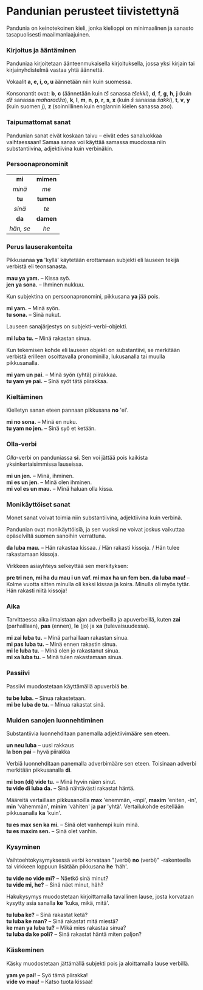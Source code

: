# Pandunian perusteet tiivistettynä

Pandunia on keinotekoinen kieli, jonka kielioppi on minimaalinen ja sanasto tasapuolisesti maailmanlaajuinen.

### Kirjoitus ja ääntäminen

Panduniaa kirjoitetaan äänteenmukaisella kirjoituksella,
jossa yksi kirjain tai kirjainyhdistelmä vastaa yhtä äännettä.

Vokaalit **a, e, i, o, u** äännetään niin kuin suomessa.

Konsonantit ovat:
**b**,
**c** (äännetään kuin _tš_ sanassa _tšekki_),
**d**,
**f**,
**g**,
**h**,
**j** (kuin _dž_ sanassa _maharadža_),
**k**,
**l**,
**m**,
**n**,
**p**,
**r**,
**s**,
**x** (kuin _š_ sanassa _šakki_),
**t**,
**v**,
**y** (kuin suomen _j_),
**z** (soinnillinen kuin englannin kielen sanassa _zoo_).

### Taipumattomat sanat

Pandunian sanat eivät koskaan taivu
– eivät edes sanaluokkaa vaihtaessaan!
Samaa sanaa voi käyttää samassa muodossa niin substantiivina, adjektiivina kuin verbinäkin.

### Persoonapronominit

|                   |              |
|:-----------------:|:------------:|
| **mi**            | **mimen**    |
| _minä_            | _me_         |
| **tu**            | **tumen**    |
| _sinä_            | _te_         |
| **da**            | **damen**    |
| _hän, se_         | _he_         |

### Perus lauserakenteita

Pikkusanaa **ya** 'kyllä' käytetään erottamaan subjekti eli lauseen tekijä verbistä eli teonsanasta.

**mau ya yam.**
– Kissa syö.  
**jen ya sona.**
– Ihminen nukkuu.

Kun subjektina on persoonapronomini, pikkusana **ya** jää pois.

**mi yam.**
– Minä syön.  
**tu sona.**
– Sinä nukut.

Lauseen sanajärjestys on subjekti–verbi–objekti.

**mi luba tu.**
– Minä rakastan sinua.

Kun tekemisen kohde eli lauseen objekti on substantiivi,
se merkitään verbistä erilleen osoittavalla pronominilla, lukusanalla tai muulla pikkusanalla.

**mi yam un pai.**
– Minä syön (yhtä) piirakkaa.  
**tu yam ye pai.**
– Sinä syöt tätä piirakkaa.

### Kieltäminen

Kielletyn sanan eteen pannaan pikkusana **no** 'ei'.

**mi no sona.**
– Minä en nuku.  
**tu yam no jen.**
– Sinä syö et ketään.

### Olla-verbi

_Olla_-verbi on panduniassa **si**.
Sen voi jättää pois kaikista yksinkertaisimmissa lauseissa.

**mi un jen.**
– Minä, ihminen.  
**mi es un jen.**
– Minä olen ihminen.  
**mi vol es un mau.**
– Minä haluan olla kissa.

### Monikäyttöiset sanat

Monet sanat voivat toimia niin substantiivina, adjektiivina kuin verbinä.

Pandunian ovat monikäyttöisiä, ja sen vuoksi ne voivat joskus vaikuttaa epäselviltä suomen sanoihin verrattuna.

**da luba mau.**
– Hän rakastaa kissaa. / Hän rakasti kissoja. / Hän tulee rakastamaan kissoja.

Virkkeen asiayhteys selkeyttää sen merkityksen:

**pre tri nen, mi ha du mau i un vaf. mi max ha un fem ben. da luba mau!**
– Kolme vuotta sitten minulla oli kaksi kissaa ja koira. Minulla oli myös tytär. Hän rakasti niitä kissoja!

### Aika

Tarvittaessa aika ilmaistaan ajan adverbeilla ja apuverbeillä, kuten
**zai**
(parhaillaan),
**pas**
(ennen),
**le**
(jo) ja
**xa**
(tulevaisuudessa).

**mi zai luba tu.**
– Minä parhaillaan rakastan sinua.  
**mi pas luba tu.**
– Minä ennen rakastin sinua.  
**mi le luba tu.**
– Minä olen jo rakastanut sinua.  
**mi xa luba tu.**
– Minä tulen rakastamaan sinua.

### Passiivi

Passiivi muodostetaan käyttämällä apuverbiä
**be**.

**tu be luba.**
– Sinua rakastetaan.  
**mi be luba de tu.**
– Minua rakastat sinä.

### Muiden sanojen luonnehtiminen

Substantiivia luonnehditaan panemalla adjektiivimääre sen eteen.

**un neu luba**
– uusi rakkaus  
**la bon pai**
– hyvä piirakka

Verbiä luonnehditaan panemalla adverbimääre sen eteen.
Toisinaan adverbi merkitään pikkusanalla **di**.

**mi bon (di) vide tu.**
– Minä hyvin näen sinut.  
**tu vide di luba da.**
– Sinä nähtävästi rakastat häntä.

Määreitä vertaillaan pikkusanoilla
**max** 'enemmän, -mpi', **maxim** 'eniten, -in',
**min** 'vähemmän', **minim** 'vähiten' ja **par** 'yhtä'.
Vertailukohde esitellään pikkusanalla **ka** 'kuin'.

**tu es max sen ka mi.**
– Sinä olet vanhempi kuin minä.  
**tu es maxim sen.**
– Sinä olet vanhin.

### Kysyminen

Vaihtoehtokysymyksessä verbi korvataan "(verbi) **no** (verbi)" -rakenteella tai virkkeen loppuun lisätään pikkusana **he** 'häh'.

**tu vide no vide mi?**
– Näetkö sinä minut?  
**tu vide mi, he?**
– Sinä näet minut, häh?

Hakukysymys muodostetaan kirjoittamalla tavallinen lause, josta korvataan kysytty asia sanalla
**ke**
'kuka, mikä, mitä'.

**tu luba ke?**
– Sinä rakastat ketä?  
**tu luba ke man?**
– Sinä rakastat mitä miestä?  
**ke man ya luba tu?**
– Mikä mies rakastaa sinua?  
**tu luba da ke poli?**
– Sinä rakastat häntä miten paljon?

### Käskeminen

Käsky muodostetaan jättämällä subjekti pois ja aloittamalla lause verbillä.

**yam ye pai!**
– Syö tämä piirakka!  
**vide vo mau!**
– Katso tuota kissaa!

